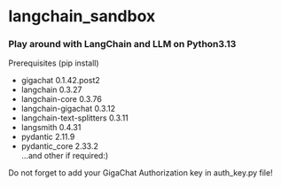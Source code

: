 # langchain_sandbox
### Play around with LangChain and LLM on Python3.13

Prerequisites (pip install)
- gigachat                 0.1.42.post2
- langchain                0.3.27
- langchain-core           0.3.76
- langchain-gigachat       0.3.12
- langchain-text-splitters 0.3.11
- langsmith                0.4.31
- pydantic                 2.11.9
- pydantic_core            2.33.2
</br>...and other if required:)</br>

Do not forget to add your GigaChat Authorization key in auth_key.py file!
